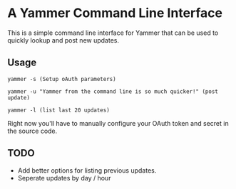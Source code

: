 A Yammer Command Line Interface
===============================

This is a simple command line interface for Yammer that can be used to quickly lookup and post new updates.

Usage
-----
    yammer -s (Setup oAuth parameters)

    yammer -u "Yammer from the command line is so much quicker!" (post update)

    yammer -l (list last 20 updates)

Right now you'll have to manually configure your OAuth token and secret in the source code.

TODO
----

* Add better options for listing previous updates.
* Seperate updates by day / hour
